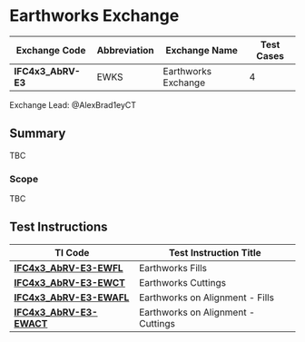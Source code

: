 # Earthworks Exchange

| Exchange Code      | Abbreviation | Exchange Name       | Test Cases |
|--------------------|--------------|---------------------|------------|
| **IFC4x3_AbRV-E3** | EWKS         | Earthworks Exchange | 4          |

Exchange Lead: @AlexBrad1eyCT

## Summary

TBC

### Scope

TBC

## Test Instructions

| TI Code                             | Test Instruction Title             |
|-------------------------------------|------------------------------------|
| [**IFC4x3_AbRV-E3-EWFL**](./EWFL)   | Earthworks Fills                   |
| [**IFC4x3_AbRV-E3-EWCT**](./EWCT)   | Earthworks Cuttings                |
| [**IFC4x3_AbRV-E3-EWAFL**](./EWAFL) | Earthworks on Alignment - Fills    |
| [**IFC4x3_AbRV-E3-EWACT**](./EWACT) | Earthworks on Alignment - Cuttings |